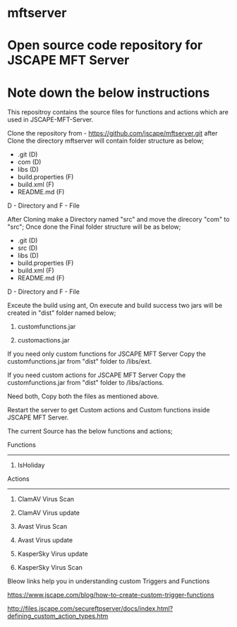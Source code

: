 # mftserver
# Open source code repository for JSCAPE MFT Server 
# Note down the below instructions

This repositroy contains the source files for functions and actions which are used in JSCAPE-MFT-Server.

Clone the repository from - https://github.com/jscape/mftserver.git after Clone the directory mftserver will contain folder structure as below;

- .git (D)
- com (D)
- libs (D)
- build.properties (F)
- build.xml (F)
- README.md (F)

D - Directory and F - File

After Cloning make a Directory named "src" and move the direcory "com" to "src"; Once done the Final folder structure will be as below;

- .git (D)
- src (D)
- libs (D)
- build.properties (F)
- build.xml (F)
- README.md (F)

D - Directory and F - File

Exceute the build using ant, On execute and build success two jars will be created in "dist" folder named below;

1. customfunctions.jar

2. customactions.jar

If you need only custom functions for JSCAPE MFT Server Copy the customfunctions.jar from "dist" folder to <jscape-mft-server-installation-path>/libs/ext.

If you need custom actions for JSCAPE MFT Server Copy the customfunctions.jar from "dist" folder to <jscape-mft-server-installation-path>/libs/actions.

Need both, Copy both the files as mentioned above.

Restart the server to get Custom actions and Custom functions inside JSCAPE MFT Server.

The current Source has the below functions and actions;

Functions
*********

1. IsHoliday

Actions
******

1. ClamAV Virus Scan

2. ClamAV Virus update

3. Avast Virus Scan

3. Avast Virus update

4. KasperSky Virus update

5. KasperSky Virus Scan 


Bleow links help you in understanding custom Triggers and Functions

https://www.jscape.com/blog/how-to-create-custom-trigger-functions

http://files.jscape.com/secureftpserver/docs/index.html?defining_custom_action_types.htm


